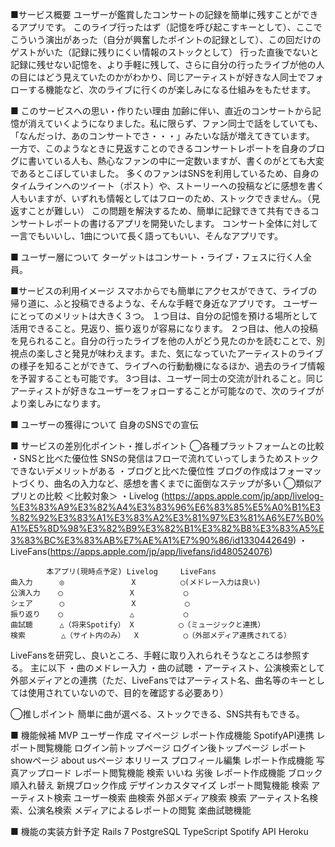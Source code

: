 ■サービス概要
ユーザーが鑑賞したコンサートの記録を簡単に残すことができるアプリです。
このライブ行ったはず（記憶を呼び起こすキーとして）、ここでこういう演出があった（自分が興奮したポイントの記録として）、この回だけのゲストがいた（記録に残りにくい情報のストックとして）
行った直後でないと記録に残せない記憶を、より手軽に残して、さらに自分の行ったライブが他の人の目にはどう見えていたのかがわかり、同じアーティストが好きな人同士でフォローする機能など、次のライブに行くのが楽しみになる仕組みをもたせます。

■ このサービスへの思い・作りたい理由
加齢に伴い、直近のコンサートから記憶が消えていくようになりました。私に限らず、ファン同士で話をしていても、「なんだっけ、あのコンサートでさ・・・」みたいな話が増えてきています。
一方で、このようなときに見返すことのできるコンサートレポートを自身のブログに書いている人も、熱心なファンの中に一定数いますが、書くのがとても大変であるとこぼしていました。
多くのファンはSNSを利用しているため、自身のタイムラインへのツイート（ポスト）や、ストーリーへの投稿などに感想を書く人もいますが、いずれも情報としてはフローのため、ストックできません。（見返すことが難しい）
この問題を解決するため、簡単に記録できて共有できるコンサートレポートの書けるアプリを開発いたします。
コンサート全体に対して一言でもいいし、1曲について長く語ってもいい、そんなアプリです。

■ ユーザー層について
ターゲットはコンサート・ライブ・フェスに行く人全員。

■サービスの利用イメージ
スマホからでも簡単にアクセスができて、ライブの帰り道に、ふと投稿できるような、そんな手軽で身近なアプリです。
ユーザーにとってのメリットは大きく３つ。
１つ目は、自分の記憶を預ける場所として活用できること。見返り、振り返りが容易になります。
２つ目は、他人の投稿を見られること。自分の行ったライブを他の人がどう見たのかを読むことで、別視点の楽しさと発見が味わえます。また、気になっていたアーティストのライブの様子を知ることができて、ライブへの行動動機になるほか、過去のライブ情報を予習することも可能です。
3つ目は、ユーザー同士の交流が計れること。同じアーティストが好きなユーザーをフォローすることが可能なので、次のライブがより楽しみになります。

■ ユーザーの獲得について
自身のSNSでの宣伝

■ サービスの差別化ポイント・推しポイント
◯各種プラットフォームとの比較
    ・SNSと比べた優位性
    SNSの発信はフローで流れていってしまうためストックできないデメリットがある
    ・ブログと比べた優位性
    ブログの作成はフォーマットづくり、曲名の入力など、感想を書くまでに面倒なステップが多い
◯類似アプリとの比較
    ＜比較対象＞
    ・Livelog (https://apps.apple.com/jp/app/livelog-%E3%83%A9%E3%82%A4%E3%83%96%E6%83%85%E5%A0%B1%E3%82%92%E3%83%A1%E3%83%A2%E3%81%97%E3%81%A6%E7%B0%A1%E5%8D%98%E3%82%B9%E3%82%B1%E3%82%B8%E3%83%A5%E3%83%BC%E3%83%AB%E7%AE%A1%E7%90%86/id1330442649)
    ・LiveFans(https://apps.apple.com/jp/app/livefans/id480524076)

            本アプリ(現時点予定) Livelog     LiveFans
    曲入力      ◎               X          ◯(メドレー入力は良い)
    公演入力    ◯               X           ◯
    シェア      ◯               X           ◯
    振り返り    ◯               △           ◯
    曲試聴      △（将来Spotify） X          ◯（ミュージックと連携）
    検索        △（サイト内のみ）  X          ◯（外部メディア連携されてる）

LiveFansを研究し、良いところ、手軽に取り入れられそうなところは参照する。
主に以下
・曲のメドレー入力
・曲の試聴
・アーティスト、公演検索として外部メディアとの連携（ただ、LiveFansではアーティスト名、曲名等のキーとしては使用されていないので、目的を確認する必要あり）

◯推しポイント
簡単に曲が選べる、ストックできる、SNS共有もできる。

■ 機能候補
MVP
    ユーザー作成
    マイページ
    レポート作成機能
        SpotifyAPI連携
    レポート閲覧機能
        ログイン前トップページ
        ログイン後トップページ
        レポートshowページ
    about usページ
本リリース
    プロフィール編集
    レポート作成機能
        写真アップロード
    レポート閲覧機能
        検索
        いいね
劣後
    レポート作成機能
        ブロック順入れ替え
        新規ブロック作成
        デザインカスタマイズ
    レポート閲覧機能
        検索
            アーティスト検索
            ユーザー検索
            曲検索
    外部メディア検索
        検索
            アーティスト名検索、公演名検索
            メディアによるレポートの閲覧
    楽曲試聴機能


■ 機能の実装方針予定
Rails 7
PostgreSQL
TypeScript
Spotify API
Heroku

